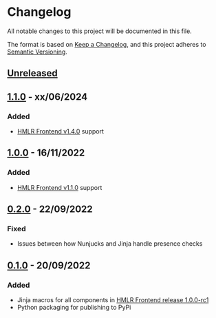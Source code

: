 # Changelog

All notable changes to this project will be documented in this file.

The format is based on [Keep a Changelog](https://keepachangelog.com/en/1.0.0/), and this project adheres to [Semantic Versioning](https://semver.org/spec/v2.0.0.html).

## [Unreleased](https://github.com/LandRegistry/hmlr-frontend-jinja/compare/1.1.0...main)

## [1.1.0](https://github.com/LandRegistry/hmlr-frontend-jinja/releases/tag/1.1.0) - xx/06/2024

### Added

- [HMLR Frontend v1.4.0](https://github.com/LandRegistry/hmlr-frontend/releases/tag/1.4.0) support

## [1.0.0](https://github.com/LandRegistry/hmlr-frontend-jinja/releases/tag/1.0.0) - 16/11/2022

### Added

- [HMLR Frontend v1.1.0](https://github.com/LandRegistry/hmlr-frontend/releases/tag/1.1.0) support

## [0.2.0](https://github.com/LandRegistry/hmlr-frontend-jinja/releases/tag/0.2.0) - 22/09/2022

### Fixed

- Issues between how Nunjucks and Jinja handle presence checks

## [0.1.0](https://github.com/LandRegistry/hmlr-frontend-jinja/releases/tag/0.1.0) - 20/09/2022

### Added

- Jinja macros for all components in [HMLR Frontend release 1.0.0-rc1](https://github.com/LandRegistry/hmlr-frontend/releases/tag/1.0.0-rc1)
- Python packaging for publishing to PyPi
